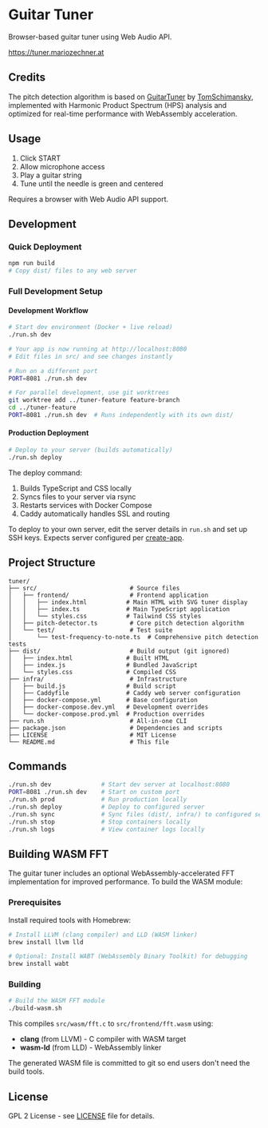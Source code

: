 # Guitar Tuner

Browser-based guitar tuner using Web Audio API.

https://tuner.mariozechner.at

## Credits

The pitch detection algorithm is based on [GuitarTuner](https://github.com/TomSchimansky/GuitarTuner/tree/master) by [TomSchimansky](https://github.com/TomSchimansky), implemented with Harmonic Product Spectrum (HPS) analysis and optimized for real-time performance with WebAssembly acceleration.

## Usage

1. Click START
2. Allow microphone access
3. Play a guitar string
4. Tune until the needle is green and centered

Requires a browser with Web Audio API support.

## Development

### Quick Deployment

```bash
npm run build
# Copy dist/ files to any web server
```

### Full Development Setup

#### Development Workflow

```bash
# Start dev environment (Docker + live reload)
./run.sh dev

# Your app is now running at http://localhost:8080
# Edit files in src/ and see changes instantly

# Run on a different port
PORT=8081 ./run.sh dev

# For parallel development, use git worktrees
git worktree add ../tuner-feature feature-branch
cd ../tuner-feature
PORT=8081 ./run.sh dev  # Runs independently with its own dist/
```

#### Production Deployment

```bash
# Deploy to your server (builds automatically)
./run.sh deploy
```

The deploy command:
1. Builds TypeScript and CSS locally
2. Syncs files to your server via rsync
3. Restarts services with Docker Compose
4. Caddy automatically handles SSL and routing

To deploy to your own server, edit the server details in `run.sh` and set up SSH keys. Expects server configured per [create-app](https://github.com/badlogic/create-app).

## Project Structure

```
tuner/
├── src/                          # Source files
│   ├── frontend/                 # Frontend application
│   │   ├── index.html           # Main HTML with SVG tuner display
│   │   ├── index.ts             # Main TypeScript application
│   │   └── styles.css           # Tailwind CSS styles
│   ├── pitch-detector.ts         # Core pitch detection algorithm
│   └── test/                     # Test suite
│       └── test-frequency-to-note.ts  # Comprehensive pitch detection tests
├── dist/                         # Build output (git ignored)
│   ├── index.html               # Built HTML
│   ├── index.js                 # Bundled JavaScript
│   └── styles.css               # Compiled CSS
├── infra/                        # Infrastructure
│   ├── build.js                 # Build script
│   ├── Caddyfile                # Caddy web server configuration
│   ├── docker-compose.yml       # Base configuration
│   ├── docker-compose.dev.yml   # Development overrides
│   └── docker-compose.prod.yml  # Production overrides
├── run.sh                        # All-in-one CLI
├── package.json                  # Dependencies and scripts
├── LICENSE                       # MIT License
└── README.md                     # This file
```

## Commands

```bash
./run.sh dev              # Start dev server at localhost:8080
PORT=8081 ./run.sh dev    # Start on custom port
./run.sh prod             # Run production locally
./run.sh deploy           # Deploy to configured server
./run.sh sync             # Sync files (dist/, infra/) to configured server
./run.sh stop             # Stop containers locally
./run.sh logs             # View container logs locally
```

## Building WASM FFT

The guitar tuner includes an optional WebAssembly-accelerated FFT implementation for improved performance. To build the WASM module:

### Prerequisites

Install required tools with Homebrew:

```bash
# Install LLVM (clang compiler) and LLD (WASM linker)
brew install llvm lld

# Optional: Install WABT (WebAssembly Binary Toolkit) for debugging
brew install wabt
```

### Building

```bash
# Build the WASM FFT module
./build-wasm.sh
```

This compiles `src/wasm/fft.c` to `src/frontend/fft.wasm` using:
- **clang** (from LLVM) - C compiler with WASM target
- **wasm-ld** (from LLD) - WebAssembly linker

The generated WASM file is committed to git so end users don't need the build tools.

## License

GPL 2 License - see [LICENSE](LICENSE) file for details.